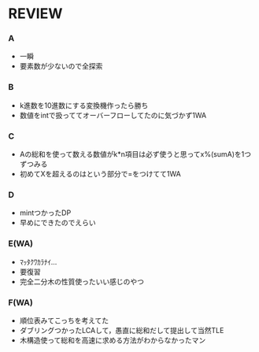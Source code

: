 # REVIEW
### A
- 一瞬
- 要素数が少ないので全探索

### B
- k進数を10進数にする変換機作ったら勝ち
- 数値をintで扱っててオーバーフローしてたのに気づかず1WA

### C
- Aの総和を使って数える数値がk*n項目は必ず使うと思ってx%(sumA)を1つずつみる
- 初めてXを超えるのはという部分で=をつけてて1WA

### D
- mintつかったDP
- 早めにできたのでえらい

### E(WA)
- ﾏｯﾀｸﾜｶﾗﾅｲ...
- 要復習
- 完全二分木の性質使ったいい感じのやつ

### F(WA)
- 順位表みてこっちを考えてた
- ダブリングつかったLCAして，愚直に総和だして提出して当然TLE
- 木構造使って総和を高速に求める方法がわからなかったマン
